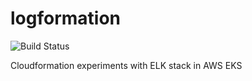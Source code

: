# logformation
![Build Status](https://codebuild.eu-west-2.amazonaws.com/badges?uuid=eyJlbmNyeXB0ZWREYXRhIjoiaEZ4NG9WU3lxOERnNk0rQVduaHE3RU52SGc0L0NBYkZUY0FuSHd1aXJ6UmtZWmZTaGF2UklSVGM4R24xdW43bUhrZmFZRjhRS29jNU03a2VacHh0dWNjPSIsIml2UGFyYW1ldGVyU3BlYyI6IkpyZ0tqREJyYWE2cVVhQ1IiLCJtYXRlcmlhbFNldFNlcmlhbCI6MX0%3D&branch=master)

Cloudformation experiments with ELK stack in AWS EKS
